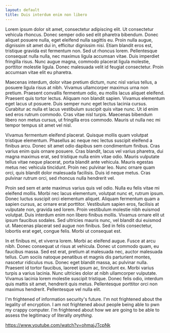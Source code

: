 ```yaml
---
layout: default
title: Duis interdum enim non libero
---
```



Lorem ipsum dolor sit amet, consectetur adipiscing elit. Ut consectetur vehicula rhoncus. Donec semper odio sed elit pharetra bibendum. Donec aliquet posuere nulla, eget eleifend nulla sagittis eu. Proin nulla augue, dignissim sit amet dui in, efficitur dignissim nisi. Etiam blandit eros est, tristique gravida est fermentum non. Sed ut rhoncus lorem. Pellentesque consequat nulla nulla, nec maximus ligula accumsan vitae. Duis imperdiet fringilla risus. Nunc augue magna, commodo placerat ligula molestie, porttitor molestie ligula. Donec malesuada velit id feugiat consectetur. Proin accumsan vitae elit eu pharetra.

Maecenas interdum, dolor vitae pretium dictum, nunc nisl varius tellus, a posuere ligula risus at nibh. Vivamus ullamcorper maximus urna non pretium. Praesent convallis fermentum odio, eu mollis lacus aliquet eleifend. Praesent quis tortor lectus. Aliquam non blandit sapien. Vivamus elementum eget lacus ut posuere. Duis semper nunc eget lectus lacinia cursus. Curabitur ac nulla et lacus vestibulum suscipit quis vitae nunc. Ut id enim sed eros rutrum commodo. Cras vitae nisl turpis. Maecenas bibendum libero non metus cursus, ut fringilla eros commodo. Mauris ut nulla nec mi tempor tempus sit amet vel nisl.

Vivamus fermentum eleifend placerat. Quisque mollis quam volutpat tristique elementum. Phasellus ac neque nec lectus suscipit eleifend a finibus arcu. Donec sit amet odio dapibus sem condimentum finibus. Cras varius enim quis ornare posuere. Cras blandit, lacus vel varius pharetra, dui magna maximus erat, sed tristique nulla enim vitae odio. Mauris vulputate tellus vitae neque placerat, porta blandit ante vehicula. Mauris egestas metus nec vehicula tincidunt. Proin nec pulvinar leo. Nunc ornare quam orci, quis blandit dolor malesuada facilisis. Duis id neque metus. Cras pulvinar rutrum orci, sed rhoncus nulla hendrerit vel.

Proin sed sem et ante maximus varius quis vel odio. Nulla eu felis vitae mi eleifend mollis. Morbi nec lacus elementum, volutpat nunc et, rutrum ipsum. Donec luctus suscipit orci elementum aliquet. Aliquam fermentum quam a sapien cursus, ac ornare erat porttitor. Vestibulum sapien eros, facilisis at vulputate non, gravida sed lorem. Proin vestibulum molestie nibh euismod volutpat. Duis interdum enim non libero finibus mollis. Vivamus ornare elit ut ipsum faucibus sodales. Sed ultricies mauris nunc, vel blandit dui euismod ut. Maecenas placerat sed augue non finibus. Sed in felis consectetur, lobortis erat eget, congue felis. Morbi ut consequat est.

In et finibus mi, et viverra lorem. Morbi ac eleifend augue. Fusce at arcu nibh. Donec consequat ut risus at vehicula. Donec ut commodo quam, eu faucibus massa. Sed est erat, pretium at malesuada nec, auctor malesuada tellus. Cum sociis natoque penatibus et magnis dis parturient montes, nascetur ridiculus mus. Donec eget blandit massa, ac pulvinar nulla. Praesent id tortor faucibus, laoreet ipsum ac, tincidunt ex. Morbi varius turpis a varius lacinia. Nunc ultricies dolor at nibh ullamcorper vulputate. Vivamus lacinia lorem molestie suscipit tristique. Donec felis odio, interdum quis mattis sit amet, hendrerit quis metus. Pellentesque porttitor orci non maximus hendrerit. Pellentesque vel nulla elit. 

I'm frightened of information security's future. I'm not frightened about the legality of encryption. I am not frightened about people being able to pwn my crappy computer. I'm frightened about how we are going to be able to assess the legitimacy of literally *anything.* 

https://www.youtube.com/watch?v=ohmajJTcpNk